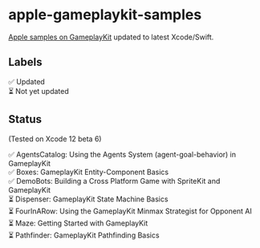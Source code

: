 # apple-gameplaykit-samples
[Apple samples on GameplayKit](https://developer.apple.com/library/archive/documentation/General/Conceptual/GameplayKit_Guide/index.html#//apple_ref/doc/uid/TP40015172-CH1-SW1) updated to latest Xcode/Swift.

## Labels
✅ Updated   
⏳ Not yet updated

## Status
(Tested on Xcode 12 beta 6)

✅ AgentsCatalog: Using the Agents System (agent-goal-behavior) in GameplayKit  
✅ Boxes: GameplayKit Entity-Component Basics  
✅ DemoBots: Building a Cross Platform Game with SpriteKit and GameplayKit  
⏳ Dispenser: GameplayKit State Machine Basics  
⏳ FourInARow: Using the GameplayKit Minmax Strategist for Opponent AI  
⏳ Maze: Getting Started with GameplayKit  
⏳ Pathfinder: GameplayKit Pathfinding Basics  

